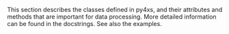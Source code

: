 This section describes the classes defined in py4xs, and their attributes and methods 
that are important for data processing. More detailed information can be found in the 
docstrings. See also the examples.



